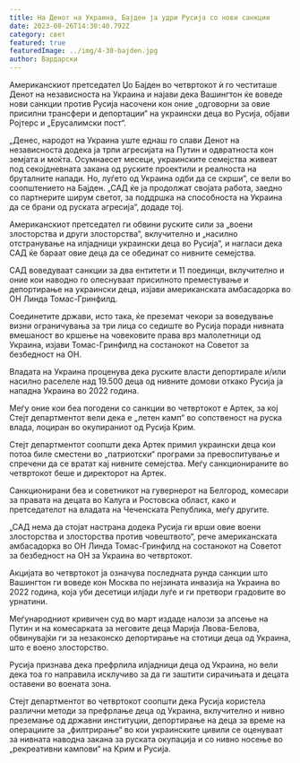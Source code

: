 ```yaml
---
title: На Денот на Украина, Бајден ја удри Русија со нови санкции
date: 2023-08-26T14:30:40.792Z
category: свет
featured: true
featuredImage: ../img/4-30-bajden.jpg
author: Вардарски
---
```

Американскиот претседател Џо Бајден во четвртокот ѝ го честиташе Денот на независноста на Украина и најави дека Вашингтон ќе воведе нови санкции против Русија насочени кон оние „одговорни за овие присилни трансфери и депортации“ на украински деца во Русија, објави Ројтерс и „Ерусалимски пост“.

„Денес, народот на Украина уште еднаш го слави Денот на независноста додека ја трпи агресијата на Путин и одвратноста кон земјата и моќта. Осумнаесет месеци, украинските семејства живеат под секојдневната закана од руските проектили и реалноста на бруталните напади. Но, луѓето од Украина одби да се скрши“, се вели во соопштението на Бајден. „САД ќе ја продолжат својата работа, заедно со партнерите ширум светот, за поддршка на способноста на Украина да се брани од руската агресија“, додаде тој.

Американскиот претседател ги обвини руските сили за „воени злосторства и други злосторства“, вклучително и „насилно отстранување на илјадници украински деца во Русија“, и нагласи дека САД ќе бараат овие деца да се обединат со нивните семејства.

САД воведуваат санкции за два ентитети и 11 поединци, вклучително и оние кои наводно го олеснуваат присилното преместување и депортирање на украински деца, изјави американската амбасадорка во ОН Линда Томас-Гринфилд.

Соединетите држави, исто така, ќе преземат чекори за воведување визни ограничувања за три лица со седиште во Русија поради нивната вмешаност во кршење на човековите права врз малолетници од Украина, изјави Томас-Гринфилд на состанокот на Советот за безбедност на ОН.

Владата на Украина проценува дека руските власти депортирале и/или насилно раселеле над 19.500 деца од нивните домови откако Русија ја нападна Украина во 2022 година.

Меѓу оние кои беа погодени со санкции во четвртокот е Артек, за кој Стејт департментот вели дека е „летен камп“ во сопственост на руска влада, лоциран во окупираниот од Русија Крим.

Стејт департментот соопшти дека Артек примил украински деца кои потоа биле сместени во „патриотски“ програми за превоспитување и спречени да се вратат кај нивните семејства. Меѓу санкционираните во четвртокот беше и директорот на Артек.

Санкционирани беа и советникот на гувернерот на Белгород, комесари за правата на децата во Калуга и Ростовска област, како и претседателот на владата на Чеченската Република, меѓу другите.

„САД нема да стојат настрана додека Русија ги врши овие воени злосторства и злосторства против човештвото“, рече американската амбасадорка во ОН Линда Томас-Гринфилд на состанокот на Советот за безбедност на ОН за Украина во четвртокот.

Акцијата во четвртокот ја означува последната рунда санкции што Вашингтон ги воведе кон Москва по нејзината инвазија на Украина во 2022 година, која уби десетици илјади луѓе и ги претвори градовите во урнатини.

Меѓународниот кривичен суд во март издаде налози за апсење на Путин и на комесарката за неговите деца Марија Лвова-Белова, обвинувајќи ги за незаконско депортирање на стотици деца од Украина, што е воено злосторство.

Русија признава дека префрлила илјадници деца од Украина, но вели дека тоа го направила исклучиво за да ги заштити сирачињата и децата оставени во воената зона.

Стејт департментот во четвртокот соопшти дека Русија користела различни методи за префрлање деца од Украина, вклучително и нивно преземање од државни институции, депортирање на деца за време на операциите за „филтрирање“ во кои украинските цивили се оценуваат за нивната наводна закана за руската окупација и со нивно носење во „рекреативни кампови“ на Крим и Русија.